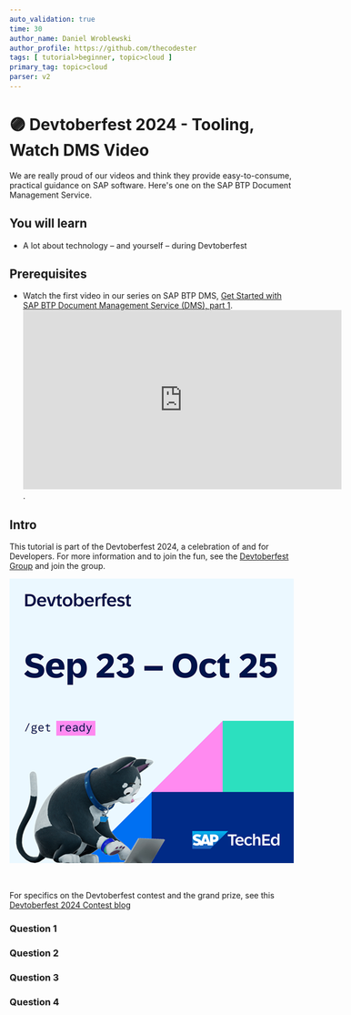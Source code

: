 ```yaml
---
auto_validation: true
time: 30
author_name: Daniel Wroblewski
author_profile: https://github.com/thecodester
tags: [ tutorial>beginner, topic>cloud ]
primary_tag: topic>cloud
parser: v2
---
```

  
# 🟣 Devtoberfest 2024 - Tooling, Watch DMS Video
<!-- description --> We are really proud of our videos and think they provide easy-to-consume, practical guidance on SAP software. Here's one on the SAP BTP Document Management Service.  
 
## You will learn
- A lot about technology – and yourself – during Devtoberfest

## Prerequisites
- Watch the first video in our series on SAP BTP DMS, [Get Started with SAP BTP Document Management Service (DMS), part 1](https://youtu.be/hLrCoHPwqT4).<br><iframe width="560" height="315" src="https://www.youtube.com/embed/hLrCoHPwqT4" frameborder="0" allowfullscreen></iframe>. 


## Intro
This tutorial is part of the Devtoberfest 2024, a celebration of and for Developers. For more information and to join the fun, see the [Devtoberfest Group](https://groups.community.sap.com/t5/devtoberfest/gh-p/Devtoberfest) and join the group.

![Devtoberfest](promo-image-kasimir-square.png) 

&nbsp;

For specifics on the Devtoberfest contest and the grand prize, see this [Devtoberfest 2024 Contest blog](https://community.sap.com/t5/devtoberfest-blog-posts/devtoberfest-2024-contest/ba-p/13781593)
  



### Question 1 



### Question 2 



### Question 3 



### Question 4 


